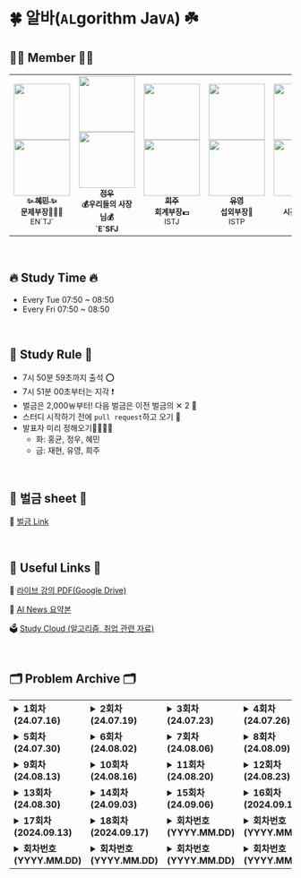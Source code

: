 # 🍀 알바(`AL`gorithm Ja`VA`) ☘️

## 👩‍💻 Member 🧑‍💻
<table>
  <tr>
    <td align="center"><a href="https://github.com/hyenem"><img src="https://avatars.githubusercontent.com/u/175174456?v=4" width="100px;" alt=""/><br /><img src="http://mazassumnida.wtf/api/mini/generate_badge?boj=hyenem" width="100px"><br /><sub><b>✨ 혜민 ✨</b></sub></a><br /><sub><b>문제부장👩🏻‍🏫</b><br>EN`TJ`</br></sub></td>
    <td align="center"><a href="https://github.com/jwkim0405"><img src="https://avatars.githubusercontent.com/u/175183384?s=400&v=4" width="100px;" alt=""/><br /><img src="http://mazassumnida.wtf/api/mini/generate_badge?boj=jwkim0405" width="100px"><br /><sub><b>정우</b></sub></a><br /><sub><b>💰우리들의 사장님💰<br>`E`SFJ</br></sub></td>      
    <td align="center"><a href="https://github.com/Listerinnne"><img src="https://avatars.githubusercontent.com/u/175182046?v=4" width="100px;" alt=""/><br /><img src="http://mazassumnida.wtf/api/mini/generate_badge?boj=kokheeju2" width="100px"><br /><sub><b>희주</b></sub></a><br /><sub><b>회계부장💵</b><br>ISTJ</br></sub></td>      
    <td align="center"><a href="https://github.com/shinyou28"><img src="https://avatars.githubusercontent.com/u/175183511?v=4" width="100px;" alt=""/><br /><img src="http://mazassumnida.wtf/api/mini/generate_badge?boj=a99yyoung" width="100px"><br /><sub><b>유영</b></sub></a><br /><sub><b>섭외부장👥</b><br>ISTP</br></sub></td>  
    <td align="center"><a href="https://github.com/Nekoshoot"><img src="https://avatars.githubusercontent.com/u/175118490?v=4" width="100px;" alt=""/><br /><img src="http://mazassumnida.wtf/api/mini/generate_badge?boj=neko1002" width="100px"><br /><sub><b>홍균</b></sub></a><br /><sub><b>시간요정🧚🏻</b><br>INFP</br></sub></td>
    <td align="center"><a href="https://github.com/marunTurtle"><img src="https://avatars.githubusercontent.com/u/132056894?v=4" width="100px;" alt=""/><br /><img src="http://mazassumnida.wtf/api/mini/generate_badge?boj=angle0918" width="100px"><br /><sub><b>재현</b></sub></a><br /><sub><b>자동화법사🧙</b><br>INFP</br></sub></td>
  </tr>
</table><br/>

## 🔥 Study Time 🔥
- Every Tue    07:50 ~ 08:50
- Every Fri    07:50 ~ 08:50

<br>

## 📣 Study Rule 📣

- 7시 50분 59초까지 출석 ⭕️
- 7시 51분 00초부터는 지각 ❗️
- 벌금은 2,000￦부터! 다음 벌금은 이전 벌금의 ✕ 2 🚨
- 스터디 시작하기 전에 `pull request`하고 오기 📮
- 발표자 미리 정해오기🙋‍♂️🙋‍♀️
  - 화: 홍균, 정우, 혜민
  - 금: 재현, 유영, 희주


<br>

## 🌱 벌금 sheet 🌱

💸 <a href="https://docs.google.com/spreadsheets/d/1M25pfYZXrR03PYGUnrDNMSFSNKln_zmEE0-LgOYIv4w/edit?gid=1243391184#gid=1243391184">벌금 Link</a>



<br>


## 🔗 Useful Links 🔗
📘 <a href="https://drive.google.com/drive/folders/1--VNQrn6colkf8wJH0dox5cQhGLUNUSR?usp=drive_link">라이브 강의 PDF(Google Drive)</a>

🤖 <a href="https://docs.google.com/spreadsheets/d/1wTtYaj5zcX8HcA13EOGzjzlRpNM6cs9mKPeiilu_jao/edit?usp=sharing">AI News 요약본</a>

🗳️ <a href ="https://drive.google.com/drive/folders/1p78wxSTBlcDKu0y_nwidDrni0hXdy9Y7?usp=drive_link"> Study Cloud (알고리즘, 취업 관련 자료) </a>
<br>

<br>

## 🗂️ Problem Archive 🗂️

<table>
  <tr>
    <td valign="top">
      <details>
        <summary><strong>1회차 (24.07.16)</strong></summary>
        <strong>공통</strong>
        <ul>
          <li><a href="https://swexpertacademy.com/main/code/problem/problemDetail.do?contestProbId=AV5PuPq6AaQDFAUq">SWEA_1979_어디에단어가들어갈수있을까?</a></li>
          <li><a href="https://swexpertacademy.com/main/code/problem/problemDetail.do?contestProbId=AV134DPqAA8CFAYh">SWEA_1206_View</a></li>
          <li><a href="https://swexpertacademy.com/main/code/problem/problemDetail.do?contestProbId=AV14ABYKADACFAYh">SWEA_1210_ladder1</a></li>
          <li><a href="https://swexpertacademy.com/main/code/problem/problemDetail.do?contestProbId=AV5PobmqAPoDFAUq">SWEA_1954_달팽이숫자</a></li>
          <li><a href="https://swexpertacademy.com/main/code/problem/problemDetail.do?contestProbId=AV14QpAaAAwCFAYi">SWEA_1215_회문1</a></li>
          <li><a href="https://swexpertacademy.com/main/code/problem/problemDetail.do?contestProbId=AWQl9TIK8qoDFAXj">SWEA_4613_러시아국기같은 깃발</a></li>
        </ul>
      </details>
    </td>
    <td valign="top">
      <details>
        <summary><strong>2회차 (24.07.19)</strong></summary>
        <strong>공통</strong>
        <ul>
          <li><a href="https://www.acmicpc.net/problem/1748">BOJ_1748_수이어쓰기1</a></li>
          <li><a href="https://www.acmicpc.net/problem/3085">BOJ_3085_사탕게임</a></li>
          <li><a href="https://www.acmicpc.net/problem/14500">BOJ_14500_테트로미노</a></li>
          <li><a href="https://www.acmicpc.net/problem/9095">BOJ_9095_1,2,3더하기</a></li>
          <li><a href="https://www.acmicpc.net/problem/6064">BOJ_6064_카잉달력</a></li>
          <li><a href="https://www.acmicpc.net/problem/1107">BOJ_1107_리모컨</a></li>
        </ul>
      </details>
    </td>
    <td valign="top">
      <details>
        <summary><strong>3회차 (24.07.23)</strong></summary>
        <strong>공통</strong>
        <ul>
          <li><a href="https://www.acmicpc.net/problem/1244">BOJ_1244_스위치 켜고 끄기</a></li>
          <li><a href="https://www.acmicpc.net/problem/1759">BOJ_1759_암호만들기</a></li>
          <li><a href="https://www.acmicpc.net/problem/14501">BOJ_14501_퇴사</a></li>
          <li><a href="https://www.acmicpc.net/problem/14889">BOJ_14889_스타트와링크</a></li>
          <li><a href="https://www.acmicpc.net/problem/2529">BOJ_2529_부등호</a></li>
          <li><a href="https://www.acmicpc.net/problem/10828">BOJ_10828_스택</a></li>
        </ul>
      </details>
    </td>
    <td valign="top">
      <details>
        <summary><strong>4회차 (24.07.26)</strong></summary>
        <strong>공통</strong>
        <ul>
          <li><a href="https://www.acmicpc.net/problem/1592">BOJ_1592_영식이와친구들</a></li>
          <li><a href="https://www.acmicpc.net/problem/2292">BOJ_2292_벌집</a></li>
          <li><a href="https://www.acmicpc.net/problem/2798">BOJ_2798_블랙잭</a></li>
          <li><a href="https://www.acmicpc.net/problem/3052">BOJ_3052_나머지</a></li>
          <li><a href="https://www.acmicpc.net/problem/8320">BOJ_8320_직사각형을만드는방법</a></li>
        </ul>
        <strong>자율</strong>
        <ul>
          <li><a href="https://www.acmicpc.net/problem/2225">BOJ_2225_합분해</a></li>
          <li><a href="https://www.acmicpc.net/problem/17404">BOJ_17404_RGB거리2</a></li>
        </ul>
      </details>
    </td>
  </tr>
  <tr>
    <td valign="top">
      <details>
        <summary><strong>5회차 (24.07.30)</strong></summary>
        <strong>공통</strong>
        <ul>
          <li><a href="https://www.acmicpc.net/problem/8958">BOJ_8958_OX퀴즈</a></li>
          <li><a href="https://www.acmicpc.net/problem/13300">BOJ_13300_방배정</a></li>
        </ul>
        <strong>자율</strong>
        <ul>
          <li><a href="https://www.acmicpc.net/problem/2667">BOJ_2667_단지번호붙이기</a></li>
          <li><a href="https://www.acmicpc.net/problem/11724">BOJ_11724_연결요소의개수</a></li>
          <li><a href="https://www.acmicpc.net/problem/1260">BOJ_1260_DFS와BFS</a></li>
        </ul>
      </details>
    </td>
    <td valign="top">
      <details>
        <summary><strong>6회차 (24.08.02)</strong></summary>
        <strong>공통</strong>
        <ul>
          <li><a href="https://www.acmicpc.net/problem/2477">BOJ_2477_참외밭</a></li>
          <li><a href="https://www.acmicpc.net/problem/2309">BOJ_2309_일곱난쟁이</a></li>
          <li><a href="https://www.acmicpc.net/problem/2810">BOJ_2810_컵홀더</a></li>
          <li><a href="https://www.acmicpc.net/problem/2851">BOJ_2851_슈퍼마리오</a></li>
        </ul>
      </details>
    </td>
    <td valign="top">
      <details>
        <summary><strong>7회차 (24.08.06)</strong></summary>
        <strong>공통</strong>
        <ul>
          <li><a href="https://www.acmicpc.net/problem/2563">BOJ_2563_색종이</a></li>
          <li><a href="https://www.acmicpc.net/problem/2567">BOJ_2567_색종이2</a></li>
          <li><a href="https://www.acmicpc.net/problem/10163">BOJ_10163_색종이</a></li>
        </ul>
        <strong>자율</strong>
        <ul>
          <li><a href="https://www.acmicpc.net/problem/2590">BOJ_2590_색종이</a></li>
        </ul>
      </details>
    </td>
    <td valign="top">
      <details>
        <summary><strong>8회차 (24.08.09)</strong></summary>
        <strong>공통</strong>
        <ul>
          <li><a href="https://www.acmicpc.net/problem/2941">BOJ_2941_크로아티아알파벳</a></li>
          <li><a href="https://www.acmicpc.net/problem/2999">BOJ_2999_비밀이메일</a></li>
          <li><a href="https://www.acmicpc.net/problem/3985">BOJ_3985_롤케이크</a></li>
          <li><a href="https://www.acmicpc.net/problem/2839">BOJ_2839_설탕 배달</a></li>
          <li><a href="https://www.acmicpc.net/problem/17413">BOJ_17413_단어뒤집기2</a></li>
        </ul>
      </details>
    </td>
  </tr>
  <tr>
    <td valign="top">
      <details>
        <summary><strong>9회차 (24.08.13)</strong></summary>
        <strong>공통</strong>
        <ul>
          <li><a href="https://swexpertacademy.com/main/code/problem/problemDetail.do?contestProbId=AWVWgkP6sQ0DFAUO">SWEA_5356_의석이의세로로말해요</a></li>
          <li><a href="https://swexpertacademy.com/main/code/problem/problemDetail.do?contestProbId=AWIeW7FakkUDFAVH">SWEA_4014_활주로건설</a></li>
          <li><a href="https://swexpertacademy.com/main/code/problem/problemDetail.do?contestProbId=AWQmA4uK8ygDFAXj">SWEA_4615_재미있는오셀로게임</a></li>
          <li><a href="https://www.acmicpc.net/problem/2527">BOJ_2527_직사각형</a></li>
          <li><a href="https://www.acmicpc.net/problem/10158">BOJ_10158_개미</a></li>
          <li><a href="https://www.acmicpc.net/problem/11399">BOJ_11399_ATM퀴즈</a></li>
          <li><a href="https://www.acmicpc.net/problem/14696">BOJ_14696_딱지놀이</a></li>
          <li><a href="https://www.acmicpc.net/problem/1158">BOJ_1158_요세푸스 문제</a></li>
        </ul>
      </details>
    </td>
    <td valign="top">
      <details>
        <summary><strong>10회차 (24.08.16)</strong></summary>
        <strong>공통</strong>
        <ul>
          <li><a href="https://swexpertacademy.com/main/code/problem/problemDetail.do?contestProbId=AV5V4A46AdIDFAWu">SWEA_2115_벌꿀채취</a></li>
          <li><a href="https://swexpertacademy.com/main/code/problem/problemDetail.do?contestProbId=AWIeUtVakTMDFAVH">SWEA_4012_요리사</a></li>
          <li><a href="https://swexpertacademy.com/main/code/problem/problemDetail.do?contestProbId=AV5PpFQaAQMDFAUq">SWEA_1952_수영장</a></li>
          <li><a href="https://swexpertacademy.com/main/learn/course/subjectDetail.do?subjectId=AWJRz2T6DVYDFAXc">SWEA_4013_특이한자석</a></li>
          <li><a href="https://www.acmicpc.net/problem/17471">BOJ_17471_게리맨더링</a></li>
        </ul>
        <strong>자율</strong>
        <ul>
          <li><a href="https://www.acmicpc.net/problem/1260">BOJ_1260_DFS와BFS</a></li>
        </ul>
      </details>
    </td>
    <td valign="top">
      <details>
        <summary><strong>11회차 (24.08.20)</strong></summary>
        <strong>공통</strong>
        <ul>
          <li><a href="https://swexpertacademy.com/main/code/problem/problemDetail.do?contestProbId=AWXRQm6qfL0DFAUo">SWEA_5656_벽돌깨기</a></li>
          <li><a href="https://swexpertacademy.com/main/code/problem/problemDetail.do?contestProbId=AV2b7Yf6ABcBBASw">SWEA_1486_장훈이의높은선반</a></li>
          <li><a href="https://swexpertacademy.com/main/code/problem/problemDetail.do?contestProbId=AV7IzvG6EksDFAXB">SWEA_2817_부분수열의합</a></li>
          <li><a href="https://swexpertacademy.com/main/code/problem/problemDetail.do?contestProbId=AV7GKs06AU0DFAXB">SWEA_2806_NQueen</a></li>
          <li><a href="https://swexpertacademy.com/main/code/problem/problemDetail.do?contestProbId=AWgv9va6HnkDFAW0">SWEA_6808_규영이와인영이의카드게임</a></li>
          <li><a href="https://www.acmicpc.net/problem/11403">BOJ_11403_경로찾기</a></li>
          <li><a href="https://www.acmicpc.net/problem/2178">BOJ_2178_미로탐색</a></li>
        </ul>
      </details>
    </td>
    <td valign="top">
      <details>
        <summary><strong>12회차 (24.08.23)</strong></summary>
        <strong>공통</strong>
        <ul>
          <li><a href="https://www.acmicpc.net/problem/24479">BOJ_24479_깊이우선탐색1</a></li>
          <li><a href="https://www.acmicpc.net/problem/24444">BOJ_24444_너비우선탐색1</a></li>
          <li><a href="https://www.acmicpc.net/problem/1260">BOJ_1260_DFS와BFS</a></li>
          <li><a href="https://www.acmicpc.net/problem/11403">BOJ_11403_경로찾기</a></li>
          <li><a href="https://www.acmicpc.net/problem/2178">BOJ_2178_미로탐색</a></li>
        </ul>
        <strong>자율</strong>
        <ul>
          <li><a href="https://www.acmicpc.net/problem/13023">13023_친구</a></li>
          <li><a href="https://www.acmicpc.net/problem/13549">13549_숨바꼭질</a></li>
          <li><a href="https://www.acmicpc.net/problem/13913">13913_숨바꼭질4</a></li>
        </ul>
      </details>
    </td>
  </tr>
  <tr>
    <td valign="top">
      <details>
        <summary><strong>13회차 (24.08.30)</strong></summary>
        <strong>공통</strong>
        <ul>
          <li><a href="https://swexpertacademy.com/main/code/problem/problemDetail.do?contestProbId=AV5PpLlKAQ4DFAUq">SWEA_1953_탈주범검거</a></li>
          <li><a href="https://www.acmicpc.net/problem/12865">BOJ_12865_평범한배낭</a></li>
          <li><a href="https://www.acmicpc.net/problem/11404">BOJ_11404_플로이드</a></li>
          <li><a href="https://www.acmicpc.net/problem/1753">BOJ_1753_최단경로</a></li>
          <li><a href="https://www.acmicpc.net/problem/11053">BOJ_11053_가장긴증가하는부분수열</a></li>
          <li><a href="https://www.acmicpc.net/problem/17144">BOJ_17144_미세먼지안녕</a></li>
        </ul>
      </details>
    </td>
    <td valign="top">
      <details>
        <summary><strong>14회차 (24.09.03)</strong></summary>
        <strong>공통</strong>
        <ul>
          <li><a href="https://swexpertacademy.com/main/code/problem/problemDetail.do?contestProbId=AV5-BEE6AK0DFAVl&categoryId=AV5-BEE6AK0DFAVl&categoryType=CODE&problemTitle=2383&orderBy=FIRST_REG_DATETIME&selectCodeLang=ALL&select-1=&pageSize=10&pageIndex=1">SWEA_2383_점심식사시간</a></li>
          <li><a href="https://swexpertacademy.com/main/code/problem/problemDetail.do?contestProbId=AWrDOdQqRCUDFARG">SWEA_7733_치즈도둑</a></li>
          <li><a href="https://swexpertacademy.com/main/code/problem/problemDetail.do?contestProbId=AV5PpFQaAQMDFAUq">SWEA_1952_수영장</a></li>
        </ul>
      </details>
    </td>
    <td valign="top">
      <details>
        <summary><strong>15회차 (24.09.06)</strong></summary>
        <strong>공통</strong>
        <ul>
          <li><a href="https://swexpertacademy.com/main/code/problem/problemDetail.do?contestProbId=AV2b_WPaAEIBBASw">SWEA_1494_사랑의카운슬러</a></li>
          <li><a href="https://swexpertacademy.com/main/code/problem/problemDetail.do?contestProbId=AWAe7XSKfUUDFAUw">SWEA_3234_준환이의 양팔저울</a></li>
          <li><a href="https://swexpertacademy.com/main/code/problem/problemDetail.do?contestProbId=AV15Khn6AN0CFAYD">SWEA_1244_최대상금</a></li>
          <li><a href="https://www.acmicpc.net/problem/9251">BOJ_9251_LCS</a></li>
        </ul>
        <strong>자율</strong>
        <ul>
          <li><a href="https://www.acmicpc.net/problem/9252">BOJ_9252_LCS2</a></li>
          <li><a href="https://www.acmicpc.net/problem/11049">BOJ_11049_행렬곱셈순서</a></li>
        </ul>
      </details>
    </td>
    <td valign="top">
      <details>
        <summary><strong>16회차 (2024.09.10)</strong></summary>
        <strong>공통</strong>
        <ul>
          <li><a href="https://www.acmicpc.net/problem/17144">BOJ_17144_미세먼지안녕!</a></li>
          <li><a href="https://www.acmicpc.net/problem/14890">BOJ_14890_경사로</a></li>
           <li><a href="https://www.acmicpc.net/problem/17471">BOJ_17471_게리맨더링</a></li>
        </ul>
      </details>
    </td>
  </tr>
  <tr>
  <td valign="top">
    <details>
      <summary><strong>17회차 (2024.09.13)</strong></summary>
      <ul>
          <li><a href="https://school.programmers.co.kr/learn/courses/30/lessons/42583">PRGMS_42583_다리를지나는트럭</a></li>
          <li><a href="https://school.programmers.co.kr/learn/courses/30/lessons/81302">PRGMS_81302_거리두기확인하기</a></li>
      </ul>
    </details>
  </td>
  <td valign="top">
    <details>
      <summary><strong>18회차 (2024.09.17)</strong></summary>
      <strong>공통</strong>
      <ul>
        <li><a href="https://www.acmicpc.net/problem/1253">BOJ_1253_좋다</a></li>
        <li><a href="https://www.acmicpc.net/problem/3079">BOJ_3079_입국심사</a></li>
      </ul>
    </details>
  </td>
  <td valign="top">
    <details>
      <summary><strong>회차번호 (YYYY.MM.DD)</strong></summary>
      <strong>공통</strong>
      <ul>
        <li><a href="문제링크">문제_이름</a></li>
        <!-- 추가할 문제가 있으면 여기에 추가 -->
      </ul>
      <strong>자율</strong>
      <ul>
        <li><a href="문제링크">문제_이름</a></li>
        <!-- 추가할 문제가 있으면 여기에 추가 -->
      </ul>
    </details>
  </td>
  <td valign="top">
    <details>
      <summary><strong>회차번호 (YYYY.MM.DD)</strong></summary>
      <strong>공통</strong>
      <ul>
        <li><a href="문제링크">문제_이름</a></li>
        <!-- 추가할 문제가 있으면 여기에 추가 -->
      </ul>
      <strong>자율</strong>
      <ul>
        <li><a href="문제링크">문제_이름</a></li>
        <!-- 추가할 문제가 있으면 여기에 추가 -->
      </ul>
    </details>
  </td>
</tr>
<tr>
  <td valign="top">
    <details>
      <summary><strong>회차번호 (YYYY.MM.DD)</strong></summary>
      <strong>공통</strong>
      <ul>
        <li><a href="문제링크">문제_이름</a></li>
        <!-- 추가할 문제가 있으면 여기에 추가 -->
      </ul>
      <strong>자율</strong>
      <ul>
        <li><a href="문제링크">문제_이름</a></li>
        <!-- 추가할 문제가 있으면 여기에 추가 -->
      </ul>
    </details>
  </td>
  <td valign="top">
    <details>
      <summary><strong>회차번호 (YYYY.MM.DD)</strong></summary>
      <strong>공통</strong>
      <ul>
        <li><a href="문제링크">문제_이름</a></li>
        <!-- 추가할 문제가 있으면 여기에 추가 -->
      </ul>
      <strong>자율</strong>
      <ul>
        <li><a href="문제링크">문제_이름</a></li>
        <!-- 추가할 문제가 있으면 여기에 추가 -->
      </ul>
    </details>
  </td>
  <td valign="top">
    <details>
      <summary><strong>회차번호 (YYYY.MM.DD)</strong></summary>
      <strong>공통</strong>
      <ul>
        <li><a href="문제링크">문제_이름</a></li>
        <!-- 추가할 문제가 있으면 여기에 추가 -->
      </ul>
      <strong>자율</strong>
      <ul>
        <li><a href="문제링크">문제_이름</a></li>
        <!-- 추가할 문제가 있으면 여기에 추가 -->
      </ul>
    </details>
  </td>
  <td valign="top">
    <details>
      <summary><strong>회차번호 (YYYY.MM.DD)</strong></summary>
      <strong>공통</strong>
      <ul>
        <li><a href="문제링크">문제_이름</a></li>
        <!-- 추가할 문제가 있으면 여기에 추가 -->
      </ul>
      <strong>자율</strong>
      <ul>
        <li><a href="문제링크">문제_이름</a></li>
        <!-- 추가할 문제가 있으면 여기에 추가 -->
      </ul>
    </details>
  </td>
</tr>

</table>


<br>



